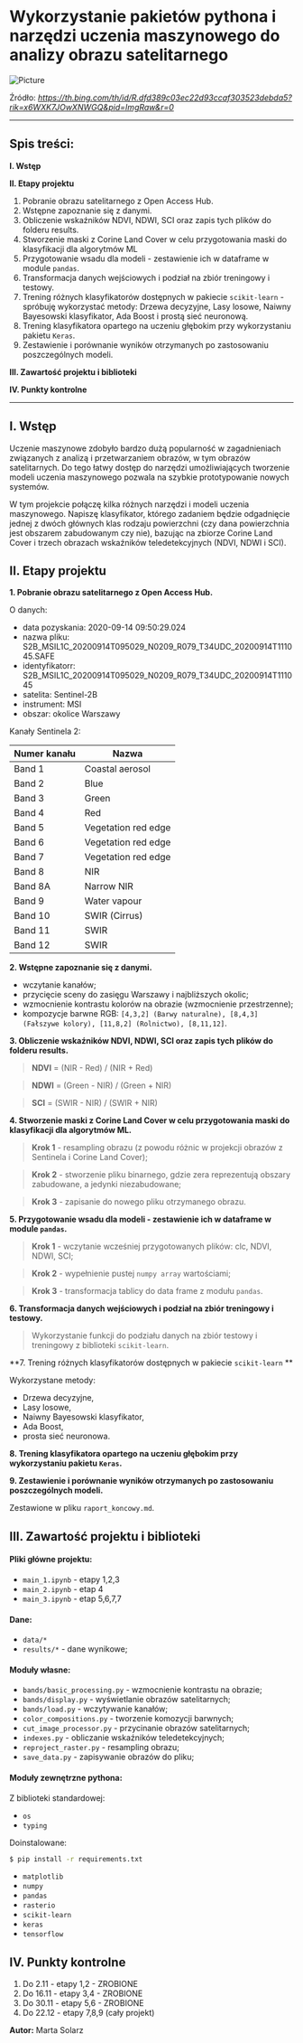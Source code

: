 # Wykorzystanie pakietów pythona i narzędzi uczenia maszynowego do analizy obrazu satelitarnego

![Picture](https://th.bing.com/th/id/R.dfd389c03ec22d93ccaf303523debda5?rik=x6WXK7JOwXNWGQ&pid=ImgRaw&r=0)

Źródło: *https://th.bing.com/th/id/R.dfd389c03ec22d93ccaf303523debda5?rik=x6WXK7JOwXNWGQ&pid=ImgRaw&r=0*

----------------------------------------------------------------------------------------------------------------------------------------------------------------------

## Spis treści: ##
**I. Wstęp**

**II. Etapy projektu**

1. Pobranie obrazu satelitarnego z Open Access Hub.
2. Wstępne zapoznanie się z danymi.
3. Obliczenie wskaźników NDVI, NDWI, SCI oraz zapis tych plików do folderu results.
4. Stworzenie maski z Corine Land Cover w celu przygotowania maski do klasyfikacji dla algorytmów ML
5. Przygotowanie wsadu dla modeli - zestawienie ich w dataframe w module ```pandas```.
6. Transformacja danych wejściowych i podział na zbiór treningowy i testowy.
7. Trening różnych klasyfikatorów dostępnych w pakiecie ```scikit-learn``` - spróbuję wykorzystać metody: Drzewa decyzyjne, Lasy losowe, Naiwny Bayesowski klasyfikator, Ada Boost i prostą sieć neuronową.
8. Trening klasyfikatora opartego na uczeniu głębokim przy wykorzystaniu pakietu ```Keras```.
9. Zestawienie i porównanie wyników otrzymanych po zastosowaniu poszczególnych modeli.

**III. Zawartość projektu i biblioteki**

**IV. Punkty kontrolne**

----------------------------------------------------------------------------------------------------------------------------------------------------------------------

## I. Wstęp

Uczenie maszynowe zdobyło bardzo dużą popularność w zagadnieniach związanych z analizą i przetwarzaniem obrazów, w tym obrazów satelitarnych. Do tego łatwy dostęp do narzędzi umożliwiających tworzenie modeli uczenia maszynowego pozwala na szybkie prototypowanie nowych systemów.

W tym projekcie połączę kilka różnych narzędzi i modeli uczenia maszynowego. Napiszę klasyfikator, którego zadaniem będzie odgadnięcie jednej z dwóch głównych klas rodzaju powierzchni (czy dana powierzchnia jest obszarem zabudowanym czy nie), bazując na zbiorze Corine Land Cover i trzech obrazach wskaźników teledetekcyjnych (NDVI, NDWI i SCI).

## II. Etapy projektu

**1. Pobranie obrazu satelitarnego z Open Access Hub.**

O danych: 

- data pozyskania: 2020-09-14 09:50:29.024
- nazwa pliku: S2B_MSIL1C_20200914T095029_N0209_R079_T34UDC_20200914T111045.SAFE
- identyfikatorr: S2B_MSIL1C_20200914T095029_N0209_R079_T34UDC_20200914T111045
- satelita: Sentinel-2B
- instrument: MSI
- obszar: okolice Warszawy

Kanały Sentinela 2:

| Numer kanału | Nazwa |
|--------------|-------------|
| Band 1 | Coastal aerosol |
| Band 2 | Blue	|
| Band 3 | Green |
| Band 4 | Red |
| Band 5 | Vegetation red edge	|
| Band 6 | Vegetation red edge	|
| Band 7 | Vegetation red edge	|
| Band 8 | NIR	|
| Band 8A | Narrow NIR	|
| Band 9 | Water vapour	|
| Band 10 | SWIR (Cirrus)	|
| Band 11 | SWIR |
| Band 12 | SWIR |

**2. Wstępne zapoznanie się z danymi.**

- wczytanie kanałów;
- przycięcie sceny do zasięgu Warszawy i najbliższych okolic;
- wzmocnienie kontrastu kolorów na obrazie (wzmocnienie przestrzenne);
- kompozycje barwne RGB: 
 ```[4,3,2] (Barwy naturalne), [8,4,3] (Fałszywe kolory), [11,8,2] (Rolnictwo), [8,11,12]```.

**3. Obliczenie wskaźników NDVI, NDWI, SCI oraz zapis tych plików do folderu results.**

> **NDVI** = (NIR - Red) / (NIR + Red)

> **NDWI** = (Green - NIR) / (Green + NIR)

> **SCI** = (SWIR - NIR) / (SWIR + NIR)

**4. Stworzenie maski z Corine Land Cover w celu przygotowania maski do klasyfikacji dla algorytmów ML.**

> **Krok 1** - resampling obrazu (z powodu różnic w projekcji obrazów z Sentinela i Corine Land Cover);

> **Krok 2** - stworzenie pliku binarnego, gdzie zera reprezentują obszary zabudowane, a jedynki niezabudowane;

> **Krok 3** - zapisanie do nowego pliku otrzymanego obrazu.

**5. Przygotowanie wsadu dla modeli - zestawienie ich w dataframe w module ```pandas```.**

> **Krok 1** - wczytanie wcześniej przygotowanych plików: clc, NDVI, NDWI, SCI;

> **Krok 2** - wypełnienie pustej `numpy array` wartościami;

> **Krok 3** - transformacja tablicy do data frame z modułu `pandas`.

**6. Transformacja danych wejściowych i podział na zbiór treningowy i testowy.**

> Wykorzystanie funkcji do podziału danych na zbiór testowy i treningowy z biblioteki `scikit-learn`.

**7. Trening różnych klasyfikatorów dostępnych w pakiecie ```scikit-learn``` **

Wykorzystane metody: 
- Drzewa decyzyjne, 
- Lasy losowe, 
- Naiwny Bayesowski klasyfikator, 
- Ada Boost,
- prosta sieć neuronowa.

**8. Trening klasyfikatora opartego na uczeniu głębokim przy wykorzystaniu pakietu ```Keras```.**

**9. Zestawienie i porównanie wyników otrzymanych po zastosowaniu poszczególnych modeli.**

Zestawione w pliku `raport_koncowy.md`.

## III. Zawartość projektu i biblioteki ##

#### Pliki główne projektu: #### 
- ```main_1.ipynb``` - etapy 1,2,3
- ```main_2.ipynb``` - etap 4
- ```main_3.ipynb``` - etap 5,6,7,7

#### Dane: ####
- ```data/*```
- ```results/*``` - dane wynikowe;

#### Moduły własne: ####
- ```bands/basic_processing.py``` - wzmocnienie kontrastu na obrazie;
- ```bands/display.py``` - wyświetlanie obrazów satelitarnych;
- ```bands/load.py``` - wczytywanie kanałów;
- ```color_compositions.py``` - tworzenie komozycji barwnych;
- ```cut_image_processor.py``` - przycinanie obrazów satelitarnych;
- ```indexes.py``` - obliczanie wskaźników teledetekcyjnych;
- ```reproject_raster.py``` - resampling obrazu;
- ```save_data.py``` - zapisywanie obrazów do pliku;

#### Moduły zewnętrzne pythona:

Z biblioteki standardowej:
- ```os```
- ```typing```

Doinstalowane:

```bash
$ pip install -r requirements.txt
```

- ```matplotlib```
- ```numpy```
- ```pandas```
- ```rasterio```
- ```scikit-learn```
- ```keras```
- ```tensorflow```

## IV. Punkty kontrolne

1. Do 2.11 - etapy 1,2 - ZROBIONE
2. Do 16.11 - etapy 3,4 - ZROBIONE
3. Do 30.11 - etapy 5,6 - ZROBIONE
4. Do 22.12 - etapy 7,8,9 (cały projekt)

**Autor:** Marta Solarz
